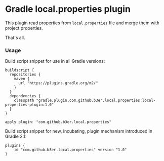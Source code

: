 # Gradle local.properties plugin

This plugin read properties from ```local.properties``` file and merge them with project properties.

That's all.

### Usage

Build script snippet for use in all Gradle versions:
```
buildscript {
  repositories {
    maven {
      url "https://plugins.gradle.org/m2/"
    }
  }
  dependencies {
    classpath "gradle.plugin.com.github.b3er.local.properties:local-properties-plugin:1.0"
  }
}

apply plugin: "com.github.b3er.local.properties"
```

Build script snippet for new, incubating, plugin mechanism introduced in Gradle 2.1:
```
plugins {
    id "com.github.b3er.local.properties" version "1.0"
}
```
